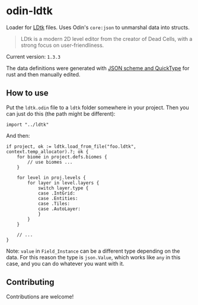 # odin-ldtk
Loader for [LDtk](https://ldtk.io/) files. Uses Odin's `core:json` to unmarshal data into structs.

> LDtk is a modern 2D level editor from the creator of Dead Cells,
with a strong focus on user-friendliness.

Current version: `1.3.3`

The data definitions were generated with [JSON scheme and QuickType](https://ldtk.io/docs/game-dev/loading/?menu=1#2-the-quicktype-way) for rust and then manually edited.

## How to use
Put the `ldtk.odin` file to a `ldtk` folder somewhere in your project. Then you can just do this (the path might be different):
```odin
import "../ldtk"
```
And then:
```odin
if project, ok := ldtk.load_from_file("foo.ldtk", context.temp_allocator).?; ok {
    for biome in project.defs.biomes {
        // use biomes ...
    }

    for level in proj.levels {
        for layer in level.layers {
            switch layer.type {
            case .IntGrid:
            case .Entities:
            case .Tiles:
            case .AutoLayer:
            }
        }
    }

    // ...
}
```
Note: `value` in `Field_Instance` can be a different type depending on the data.
For this reason the type is `json.Value`, which works like `any` in this case, and you can do whatever you want with it.

## Contributing
Contributions are welcome!
